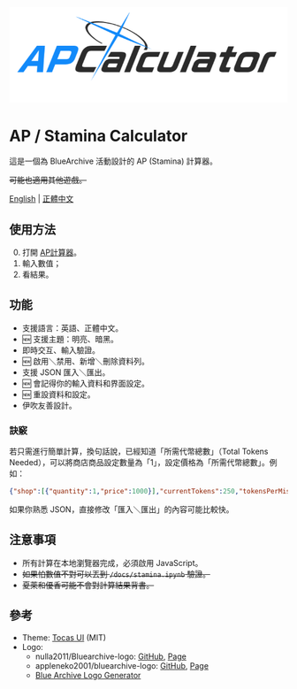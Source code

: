 ![Stamina Calculator](/assets/images/logo.png)

# AP / Stamina Calculator

這是一個為 BlueArchive 活動設計的 AP (Stamina) 計算器。

~~可能也適用其他遊戲。~~

[English](/readme.md) | [正體中文](/docs/readme_zh-TW.md)

## 使用方法

0. 打開 [AP計算器](https://undecv.github.io/APCalculator/)。
1. 輸入數值；
2. 看結果。

## 功能

- 支援語言：英語、正體中文。
- 🆕 支援主題：明亮、暗黑。
- 即時交互、輸入驗證。
- 🆕 啟用＼禁用、新增＼刪除資料列。
- 支援 JSON 匯入＼匯出。
- 🆕 會記得你的輸入資料和界面設定。
- 🆕 重設資料和設定。
- 伊吹友善設計。

### 訣竅

若只需進行簡單計算，換句話說，已經知道「所需代幣總數」（Total Tokens Needed），可以將商店商品設定數量為「1」，設定價格為「所需代幣總數」。例如：

```json
{"shop":[{"quantity":1,"price":1000}],"currentTokens":250,"tokensPerMission":50,"staminaPerMission":20}
```

如果你熟悉 JSON，直接修改「匯入＼匯出」的內容可能比較快。

## 注意事項

- 所有計算在本地瀏覽器完成，必須啟用 JavaScript。
- ~~如果怕數值不對可以丟到 `/docs/stamina.ipynb` 驗證。~~
- ~~夏萊和優香可能不會對計算結果背書。~~

## 參考

- Theme: [Tocas UI](https://github.com/teacat/tocas) (MIT)
- Logo:
    - nulla2011/Bluearchive-logo: [GitHub](https://github.com/nulla2011/Bluearchive-logo), [Page](https://lab.nulla.top/ba-logo)
    - appleneko2001/bluearchive-logo: [GitHub](https://github.com/appleneko2001/bluearchive-logo), [Page](https://appleneko2001-bluearchive-logo.vercel.app/)
    - [Blue Archive Logo Generator](https://symbolon.pages.dev/)
